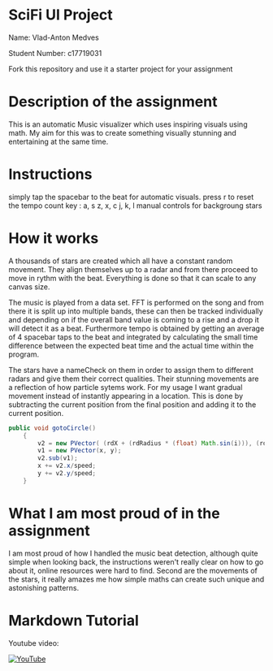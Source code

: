 # SciFi UI Project

Name: Vlad-Anton Medves

Student Number: c17719031

Fork this repository and use it a starter project for your assignment

# Description of the assignment
This is an automatic Music visualizer which uses inspiring visuals
using math. My aim for this was to create something visually stunning and 
entertaining at the same time. 

# Instructions
simply tap the spacebar to the beat for automatic visuals.
press r to reset the tempo count
key : 	a, s
		z, x, c
		j, k, l
	manual controls for backgroung stars

# How it works
A thousands of stars are created which all have a constant random movement.
They align themselves up to a radar and from there proceed to move in rythm
with the beat. Everything is done so that it can scale to any canvas size.

The music is played from a data set.
FFT is performed on the song and from there it is split up into multiple bands, 
these can then be tracked individually and depending on if the overall band value is coming
to a rise and a drop it will detect it as a beat.
Furthermore tempo is obtained by getting an average of 4 spacebar taps to the beat
and integrated by calculating the small time difference between the expected beat time and the actual time 
within the program.

The stars have a nameCheck on them in order to assign them to different radars and give them their correct qualities.
Their stunning movements are a reflection of how particle sytems work. For my usage I want gradual movement instead of 
instantly appearing in a location. This is done by subtracting the current position from the final position and adding it
to the current position.

```Java
public void gotoCircle()
    {                
        v2 = new PVector( (rdX + (rdRadius * (float) Math.sin(i))), (rdY + (rdRadius * (float) Math.cos(i))) ) ;
        v1 = new PVector(x, y);
        v2.sub(v1);
        x += v2.x/speed;
        y += v2.y/speed;
    }
```


# What I am most proud of in the assignment
I am most proud of how I handled the music beat detection, although quite simple when looking back, 
the instructions weren't really clear on how to go about it, online resources were hard to find.
Second are the movements of the stars, it really amazes me how simple maths can create such unique 
and astonishing patterns.


# Markdown Tutorial

Youtube video:

[![YouTube](https://img.youtube.com/vi/hwPyoFMUxs0/0.jpg)](https://youtu.be/hwPyoFMUxs0)


